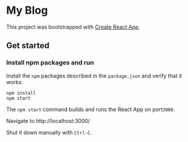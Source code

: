 # My Blog

This project was bootstrapped with [Create React App](https://github.com/facebook/create-react-app).

## Get started

### Install npm packages and run

Install the `npm` packages described in the `package.json` and verify that it works:

```shell
npm install
npm start
```

The `npm start` command builds and runs the React App on port`3000`.

Navigate to http://localhost:3000/

Shut it down manually with `Ctrl-C`.
